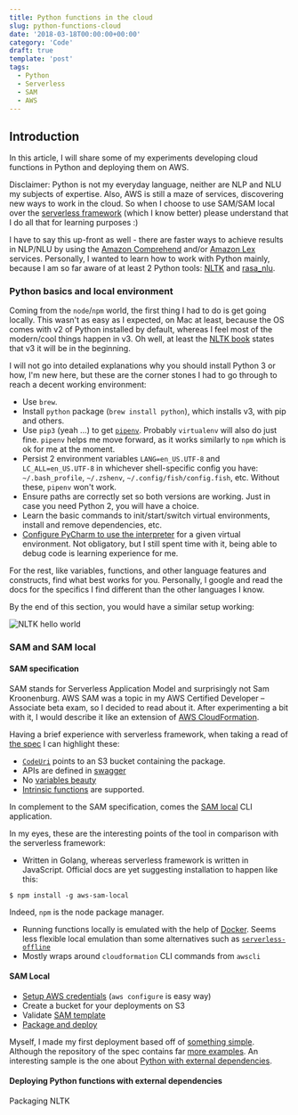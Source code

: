 ```yaml
---
title: Python functions in the cloud
slug: python-functions-cloud
date: '2018-03-18T00:00:00+00:00'
category: 'Code'
draft: true
template: 'post'
tags:
  - Python
  - Serverless
  - SAM
  - AWS
---
```


## Introduction

In this article, I will share some of my experiments developing cloud functions in Python and deploying them on AWS.

Disclaimer: Python is not my everyday language, neither are NLP and NLU my subjects of expertise. Also, AWS is still a maze of services, discovering new ways to work in the cloud. So when I choose to use SAM/SAM local over the [serverless framework](https://serverless.com/) (which I know better) please understand that I do all that for learning purposes :)

I have to say this up-front as well - there are faster ways to achieve results in NLP/NLU by using the [Amazon Comprehend](https://aws.amazon.com/comprehend/) and/or [Amazon Lex](https://aws.amazon.com/lex/) services. Personally, I wanted to learn how to work with Python mainly, because I am so far aware of at least 2 Python tools: [NLTK](https://www.nltk.org/) and [rasa_nlu](https://github.com/RasaHQ/rasa_nlu).

### Python basics and local environment

Coming from the `node`/`npm` world, the first thing I had to do is get going locally. This wasn't as easy as I expected, on Mac at least, because the OS comes with v2 of Python installed by default, whereas I feel most of the modern/cool things happen in v3. Oh well, at least the [NLTK book](http://www.nltk.org/book/) states that v3 it will be in the beginning.

I will not go into detailed explanations why you should install Python 3 or how, I'm new here, but these are the corner stones I had to go through to reach a decent working environment:

- Use `brew`.
- Install `python` package (`brew install python`), which installs v3, with pip and others.
- Use `pip3` (yeah ...) to get [`pipenv`](https://github.com/pypa/pipenv). Probably `virtualenv` will also do just fine. `pipenv` helps me move forward, as it works similarly to `npm` which is ok for me at the moment.
- Persist 2 environment variables `LANG=en_US.UTF-8` and `LC_ALL=en_US.UTF-8` in whichever shell-specific config you have: `~/.bash_profile`, `~/.zshenv`, `~/.config/fish/config.fish`, etc. Without these, `pipenv` won't work.
- Ensure paths are correctly set so both versions are working. Just in case you need Python 2, you will have a choice.
- Learn the basic commands to init/start/switch virtual environments, install and remove dependencies, etc.
- [Configure PyCharm to use the interpreter](https://www.jetbrains.com/help/pycharm/configuring-python-interpreter.html) for a given virtual environment. Not obligatory, but I still spent time with it, being able to debug code is learning experience for me.

For the rest, like variables, functions, and other language features and constructs, find what best works for you. Personally, I google and read the docs for the specifics I find different than the other languages I know.

By the end of this section, you would have a similar setup working:

![NLTK hello world](/media/python-setup-ready.png)

### SAM and SAM local

#### SAM specification

SAM stands for Serverless Application Model and surprisingly not Sam Kroonenburg. AWS SAM was a topic in my AWS Certified Developer – Associate beta exam, so I decided to read about it. After experimenting a bit with it, I would describe it like an extension of [AWS CloudFormation](https://aws.amazon.com/cloudformation/).

Having a brief experience with serverless framework, when taking a read of [the spec](https://github.com/awslabs/serverless-application-model/blob/master/versions/2016-10-31.md) I can highlight these:

- [`CodeUri`](https://github.com/awslabs/serverless-application-model/blob/master/versions/2016-10-31.md#s3-location-object) points to an S3 bucket containing the package.
- APIs are defined in [swagger](https://github.com/awslabs/serverless-application-model/blob/master/versions/2016-10-31.md#awsserverlessapi)
- No [variables beauty](https://serverless.com/framework/docs/providers/aws/guide/variables/)
- [Intrinsic functions](https://docs.aws.amazon.com/AWSCloudFormation/latest/UserGuide/intrinsic-function-reference.html) are supported.

In complement to the SAM specification, comes the [SAM local](https://github.com/awslabs/aws-sam-local#usage) CLI application.

In my eyes, these are the interesting points of the tool in comparison with the serverless framework:

- Written in Golang, whereas serverless framework is written in JavaScript. Official docs are yet suggesting installation to happen like this:

```
$ npm install -g aws-sam-local
```

Indeed, `npm` is the node package manager.

- Running functions locally is emulated with the help of [Docker](https://hub.docker.com/r/cnadiminti/aws-sam-local/). Seems less flexible local emulation than some alternatives such as [`serverless-offline`](https://github.com/dherault/serverless-offline)
- Mostly wraps around `cloudformation` CLI commands from `awscli`

#### SAM Local

- [Setup AWS credentials](https://docs.aws.amazon.com/cli/latest/userguide/cli-chap-getting-started.html) (`aws configure` is easy way)
- Create a bucket for your deployments on S3
- Validate [SAM template](https://github.com/awslabs/aws-sam-local#validate-sam-templates)
- [Package and deploy](https://github.com/awslabs/aws-sam-local#package-and-deploy-to-lambda)

Myself, I made my first deployment based off of [something simple](https://github.com/awslabs/aws-sam-local/tree/develop/samples/hello-world/python). Although the repository of the spec contains far [more examples](https://github.com/awslabs/serverless-application-model/tree/master/examples). An interesting sample is the one about [Python with external dependencies](https://github.com/awslabs/aws-sam-local/tree/7b496590bcd4b326e39b07eb33667015ec9094e2/samples/python-with-packages).

#### Deploying Python functions with external dependencies

Packaging NLTK
